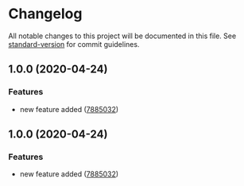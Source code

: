 # Changelog

All notable changes to this project will be documented in this file. See [standard-version](https://github.com/conventional-changelog/standard-version) for commit guidelines.

## 1.0.0 (2020-04-24)


### Features

* new feature added ([7885032](https://github.com/jusbE/release-notes-with-gren/commit/788503220a7521e46f400644d02100708825a6bf))

## 1.0.0 (2020-04-24)


### Features

* new feature added ([7885032](https://github.com/jusbE/release-notes-with-gren/commit/788503220a7521e46f400644d02100708825a6bf))
